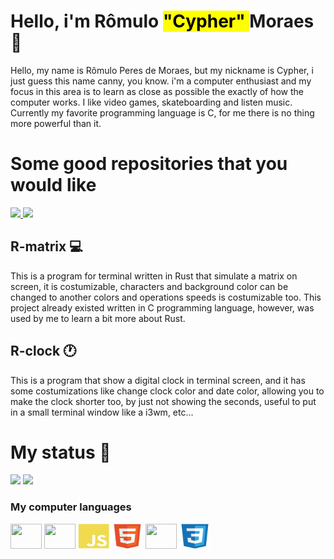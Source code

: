 <h1>Hello, i'm Rômulo <mark> "Cypher" </mark> Moraes 👋</h1>


Hello, my name is Rômulo Peres de Moraes, but my nickname is Cypher, i just guess this name canny, you know. i'm a computer enthusiast and my focus in
this area is to learn as close as possible the exactly of how the computer works. I like video games, skateboarding and listen music. Currently my
favorite programming language is C, for me there is no thing more powerful than it.

<h1>Some good repositories that you would like</h1>

<div>
   <!--
   <a href="https://github.com/Romulo-Moraes/Assembly-Toolkit">
      <img height="95px" src="https://github-readme-stats.vercel.app/api/pin/?username=Romulo-Moraes&repo=Assembly-Toolkit&theme=tokyonight">
   </a>
   -->
   <a href="https://github.com/Romulo-Moraes/R-matrix">
      <img height="95px" src="https://github-readme-stats.vercel.app/api/pin/?username=Romulo-Moraes&repo=R-matrix&theme=tokyonight">
   </a>
   <a href="https://github.com/Romulo-Moraes/R-clock">
      <img height="95px" src="https://github-readme-stats.vercel.app/api/pin/?username=Romulo-Moraes&repo=R-clock&theme=tokyonight">
   </a>
   <!--
   <a href="https://github.com/Romulo-Moraes/Holiday">
      <img height="95px" src="https://github-readme-stats.vercel.app/api/pin/?username=Romulo-Moraes&repo=Holiday&theme=tokyonight">
   </a>
   -->
</div>

<!--
<h2>Assembly-Toolkit ⚙️</h2>
Assembly-Tool kit is a framework for low level programming made when i was learning this type of tool, but i still 
developing it today too. This project has some code segments that implement some C standard functions, to goal of
speed and simplicity, supporting currently only x86 and x64 instructions set, for Nasm assembler.
-->

<h2>R-matrix 💻</h2>
This is a program for terminal written in Rust that simulate a matrix on screen, it is costumizable, characters
and background color can be changed to another colors and operations speeds is costumizable too. This project already 
existed written in C programming language, however, was used by me to learn a bit more about Rust.

<h2>R-clock 🕐</h2>
This is a program that show a digital clock in terminal screen, and it has some costumizations
like change clock color and date color, allowing you to make the clock shorter too, by just not showing the seconds,
useful to put in a small terminal window like a i3wm, etc...

<!--
<h2>Holiday 🏖️</h2>
Holiday is a lightweight argument parser written in C for C programming language that allow you accept optional
and positional arguments, both of them with some salt, like make optional argument required, short optional argument name like
"-n foo" instead of "--name bar" is available too. This library try not break the good ways, to deal with this, the code,
functions, macros and types is separated by files ".c" and ".h". The project's README.md explain much better how to use it.
-->

<h1>My status 📖</h1>
<div>
   <img height="117px" src="https://github-readme-stats.vercel.app/api?username=Romulo-Moraes&theme=tokyonight&show_icons=true">
   <img height="117px" src="https://github-readme-stats.vercel.app/api/top-langs/?username=Romulo-Moraes&theme=tokyonight&layout=compact">
</div>

### My computer languages

<div>
   <img align="center" height="40" width="50" src="https://encrypted-tbn0.gstatic.com/images?q=tbn:ANd9GcRZY24RZqAwqT0BiVAlMya8WWDqbPtgfysOqA&usqp=CAU">
   <img align="center" height="40" width="50" src="https://th.bing.com/th/id/OIP.Q8fx3MyWSLm3iphA74htTgHaHa?pid=ImgDet&rs=1">
   <img align="center" height="40" width="50" src="https://raw.githubusercontent.com/devicons/devicon/master/icons/javascript/javascript-plain.svg">
   <img align="center" height="40" width="50" src="https://raw.githubusercontent.com/devicons/devicon/master/icons/html5/html5-original.svg">
   <img align="center" height="40" width="50" src="https://p7.hiclipart.com/preview/889/976/939/the-c-programming-language-computer-programming-programming.jpg"/>
  <img align="center" height="40" width="50" src="https://raw.githubusercontent.com/devicons/devicon/master/icons/css3/css3-original.svg">
</div>
